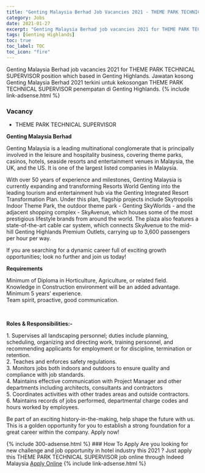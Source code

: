 ```yaml
---
title: "Genting Malaysia Berhad Job Vacancies 2021 - THEME PARK TECHNICAL SUPERVISOR" 
category: Jobs 
date: 2021-01-27 
excerpt: "Genting Malaysia Berhad job vacancies 2021 for THEME PARK TECHNICAL SUPERVISOR position which based in Genting Highlands. Jawatan kosong Genting Malaysia Berhad 2021 terkini untuk kekosongan THEME PARK TECHNICAL SUPERVISOR penempatan di Genting Highlands" 
tags: [Genting Highlands] 
toc: true 
toc_label: TOC 
toc_icon: "fire" 
--- 
```


Genting Malaysia Berhad job vacancies 2021 for THEME PARK TECHNICAL SUPERVISOR position which based in Genting Highlands. Jawatan kosong Genting Malaysia Berhad 2021 terkini untuk kekosongan THEME PARK TECHNICAL SUPERVISOR penempatan di Genting Highlands. 
{% include link-adsense.html %} 
### Vacancy 
- THEME PARK TECHNICAL SUPERVISOR 
<div><div><p><b>Genting Malaysia Berhad
</b></p><p>Genting Malaysia is a leading multinational conglomerate that is principally involved in the leisure and hospitality business, covering theme parks, casinos, hotels, seaside resorts and entertainment venues in Malaysia, the UK, and the US. It is one of the largest listed companies in Malaysia.</p>
<p>With over 50 years of experience and milestones, Genting Malaysia is currently expanding and transforming Resorts World Genting into the leading tourism and entertainment hub via the Genting Integrated Resort Transformation Plan. Under this plan, flagship projects include Skytropolis Indoor Theme Park, the outdoor theme park - Genting SkyWorlds - and the adjacent shopping complex - SkyAvenue, which houses some of the most prestigious lifestyle brands from around the world. The plaza also features a state-of-the-art cable car system, which connects SkyAvenue to the mid-hill Genting Highlands Premium Outlets, carrying up to 3,600 passengers per hour per way.</p>
<p>If you are searching for a dynamic career full of exciting growth opportunities; look no further and join us today!</p>
<p><b>
Requirements</b></p>
<p>Minimum of Diploma in Horticulture, Agriculture, or related field.<br>
Knowledge in Construction environment will be an added advantage.<br>
Minimum 5 years&#8217; experience.<br>
Team spirit, proactive, good communication.</p><br>
<p></p>
<p><b>Roles &amp; Responsibilities:-</b></p>
<p>1. Supervises all landscaping personnel; duties include planning, scheduling, organizing and directing work, training personnel, and recommending applicants for employment or for discipline, termination or retention.<br>
2. Teaches and enforces safety regulations.<br>
3. Monitors jobs both indoors and outdoors to ensure quality and compliance with job standards.<br>
4. Maintains effective communication with Project Manager and other departments including architects, consultants and contractors<br>
5. Coordinates activities with other trades areas and outside contractors.<br>
6. Maintains records of jobs performed, departmental charge codes and hours worked by employees.</p>
<p>
Be part of an exciting history-in-the-making, help shape the future with us. This is a golden opportunity for you to establish a strong foundation for a great career within the company. Apply now!</p></div></div> 
{% include 300-adsense.html %} 
### How To Apply 
Are you looking for new challenge and job opportunity in hotel industry this 2021 ?
Just apply this THEME PARK TECHNICAL SUPERVISOR job online through Indeed Malaysia 
<a href="https://malaysia.indeed.com/viewjob?jk=45b7c05749a53116" class="btn btn--info" target="_blank" rel="nofollow noopenner">Apply Online</a> 
{% include link-adsense.html %} 